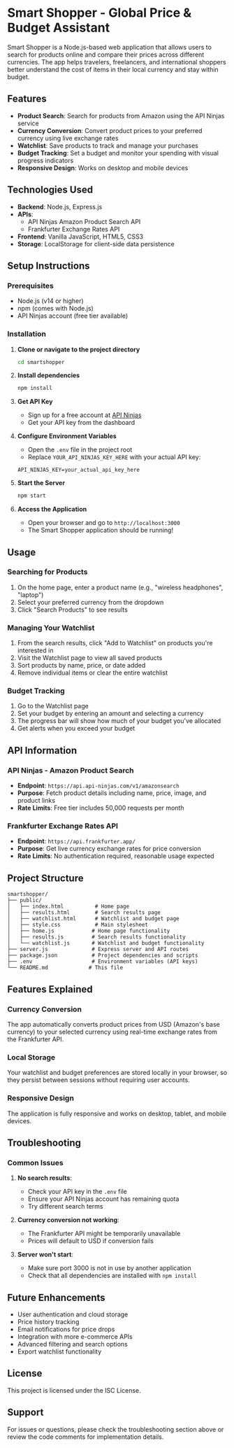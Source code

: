 # Smart Shopper - Global Price & Budget Assistant

Smart Shopper is a Node.js-based web application that allows users to search for products online and compare their prices across different currencies. The app helps travelers, freelancers, and international shoppers better understand the cost of items in their local currency and stay within budget.

## Features

- **Product Search**: Search for products from Amazon using the API Ninjas service
- **Currency Conversion**: Convert product prices to your preferred currency using live exchange rates
- **Watchlist**: Save products to track and manage your purchases
- **Budget Tracking**: Set a budget and monitor your spending with visual progress indicators
- **Responsive Design**: Works on desktop and mobile devices

## Technologies Used

- **Backend**: Node.js, Express.js
- **APIs**: 
  - API Ninjas Amazon Product Search API
  - Frankfurter Exchange Rates API
- **Frontend**: Vanilla JavaScript, HTML5, CSS3
- **Storage**: LocalStorage for client-side data persistence

## Setup Instructions

### Prerequisites

- Node.js (v14 or higher)
- npm (comes with Node.js)
- API Ninjas account (free tier available)

### Installation

1. **Clone or navigate to the project directory**
   ```bash
   cd smartshopper
   ```

2. **Install dependencies**
   ```bash
   npm install
   ```

3. **Get API Key**
   - Sign up for a free account at [API Ninjas](https://api.api-ninjas.com/)
   - Get your API key from the dashboard

4. **Configure Environment Variables**
   - Open the `.env` file in the project root
   - Replace `YOUR_API_NINJAS_KEY_HERE` with your actual API key:
   ```
   API_NINJAS_KEY=your_actual_api_key_here
   ```

5. **Start the Server**
   ```bash
   npm start
   ```

6. **Access the Application**
   - Open your browser and go to `http://localhost:3000`
   - The Smart Shopper application should be running!

## Usage

### Searching for Products

1. On the home page, enter a product name (e.g., "wireless headphones", "laptop")
2. Select your preferred currency from the dropdown
3. Click "Search Products" to see results

### Managing Your Watchlist

1. From the search results, click "Add to Watchlist" on products you're interested in
2. Visit the Watchlist page to view all saved products
3. Sort products by name, price, or date added
4. Remove individual items or clear the entire watchlist

### Budget Tracking

1. Go to the Watchlist page
2. Set your budget by entering an amount and selecting a currency
3. The progress bar will show how much of your budget you've allocated
4. Get alerts when you exceed your budget

## API Information

### API Ninjas - Amazon Product Search
- **Endpoint**: `https://api.api-ninjas.com/v1/amazonsearch`
- **Purpose**: Fetch product details including name, price, image, and product links
- **Rate Limits**: Free tier includes 50,000 requests per month

### Frankfurter Exchange Rates API
- **Endpoint**: `https://api.frankfurter.app/`
- **Purpose**: Get live currency exchange rates for price conversion
- **Rate Limits**: No authentication required, reasonable usage expected

## Project Structure

```
smartshopper/
├── public/
│   ├── index.html          # Home page
│   ├── results.html        # Search results page
│   ├── watchlist.html      # Watchlist and budget page
│   ├── style.css           # Main stylesheet
│   ├── home.js            # Home page functionality
│   ├── results.js         # Search results functionality
│   └── watchlist.js       # Watchlist and budget functionality
├── server.js              # Express server and API routes
├── package.json           # Project dependencies and scripts
├── .env                   # Environment variables (API keys)
└── README.md             # This file
```

## Features Explained

### Currency Conversion
The app automatically converts product prices from USD (Amazon's base currency) to your selected currency using real-time exchange rates from the Frankfurter API.

### Local Storage
Your watchlist and budget preferences are stored locally in your browser, so they persist between sessions without requiring user accounts.

### Responsive Design
The application is fully responsive and works on desktop, tablet, and mobile devices.

## Troubleshooting

### Common Issues

1. **No search results**: 
   - Check your API key in the `.env` file
   - Ensure your API Ninjas account has remaining quota
   - Try different search terms

2. **Currency conversion not working**:
   - The Frankfurter API might be temporarily unavailable
   - Prices will default to USD if conversion fails

3. **Server won't start**:
   - Make sure port 3000 is not in use by another application
   - Check that all dependencies are installed with `npm install`

## Future Enhancements

- User authentication and cloud storage
- Price history tracking
- Email notifications for price drops
- Integration with more e-commerce APIs
- Advanced filtering and search options
- Export watchlist functionality

## License

This project is licensed under the ISC License.

## Support

For issues or questions, please check the troubleshooting section above or review the code comments for implementation details.
